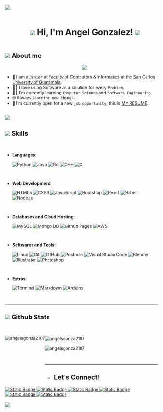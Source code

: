 <!--horizontal divider(gradiant)-->
<img src="https://user-images.githubusercontent.com/73097560/115834477-dbab4500-a447-11eb-908a-139a6edaec5c.gif">

<!--h1 without bottom border-->
<div id="user-content-toc">
  <ul align="center">
    <summary><h1 style="display: inline-block"> <picture><img src = "https://github.com/7oSkaaa/7oSkaaa/blob/main/Images/about_me.gif?raw=true" width = 35px></picture> Hi, I'm Angel Gonzalez! <picture><img src = "https://github.com/7oSkaaa/7oSkaaa/blob/main/Images/about_me.gif?raw=true" width = 35px></picture> </h1></summary>
  </ul>
</div>

<!--- about me -->
## <img src="https://media.giphy.com/media/iY8CRBdQXODJSCERIr/giphy.gif" width="25"> <b> About me </b>
<picture> <img align="right" src="https://github.com/7oSkaaa/7oSkaaa/blob/main/Images/Right_Side.gif?raw=true" width = 250px></picture>
<br>
- :school: I am a `Junior` at [Faculty of Computers & Informatics](https://portal.ingenieria.usac.edu.gt/) at the [San Carlos University of Guatemala](https://www.usac.edu.gt/).
- :technologist: I love using Software as a solution for every `Problem`.
- :student: I’m currently learning `Computer Science` and `Software Engineering`.
- :nerd_face: Always `learning new things`.
- :thinking: I’m currently open for a new `job opportunity`, this is [MY RESUME](https://angelsgonza2107.github.io/CurriculumVitaeAG/).
<br>

<!--horizontal divider(gradiant)-->
<img src="https://user-images.githubusercontent.com/73097560/115834477-dbab4500-a447-11eb-908a-139a6edaec5c.gif">

<!-- Connect with me -->
## <img src="https://media2.giphy.com/media/QssGEmpkyEOhBCb7e1/giphy.gif?cid=ecf05e47a0n3gi1bfqntqmob8g9aid1oyj2wr3ds3mg700bl&rid=giphy.gif" width ="25"><b> Skills</b>
<br>

<p align="center">

- **Languages**:

  ![Python](https://img.shields.io/badge/Python%20-%2314354C.svg?style=for-the-badge&logo=python&logoColor=white)
  ![Java](https://img.shields.io/badge/Java-%23C74342?style=for-the-badge&logo=coffeescript)
  ![Go](https://img.shields.io/badge/Go-%2300ADD8?style=for-the-badge&logo=go&logoColor=white)
  ![C++](https://img.shields.io/badge/C++%20-%2300599C.svg?style=for-the-badge&logo=c%2B%2B&logoColor=white)
  ![C](https://img.shields.io/badge/C%20-%232370ED.svg?style=for-the-badge&logo=c&logoColor=white)

<br>   
    
- **Web Development**:

  ![HTML5](https://img.shields.io/badge/HTML5%20-%23E34F26.svg?style=for-the-badge&logo=html5&logoColor=white)
  ![CSS3](https://img.shields.io/badge/CSS%20-%231572B6.svg?style=for-the-badge&logo=css3&logoColor=white)
  ![JavaScript](https://img.shields.io/badge/JavaScript%20-%23F7DF1E.svg?style=for-the-badge&logo=javascript&logoColor=black)
  ![Bootstrap](https://img.shields.io/badge/Bootstrap-%237952B3?style=for-the-badge&logo=bootstrap&logoColor=white&logoSize=auto)
  ![React](https://img.shields.io/badge/React-%2361DAFB?style=for-the-badge&logo=react&logoColor=black&logoSize=auto)
  ![Babel](https://img.shields.io/badge/Babel-%23F9DC3E?style=for-the-badge&logo=babel&logoColor=black&logoSize=auto)
  ![Node.js](https://img.shields.io/badge/Node.js-%235FA04E?style=for-the-badge&logo=node.js&logoColor=white)

<br>

- **Databases and Cloud Hosting**:

  ![MySQL](https://img.shields.io/badge/MySQL-%234479A1?style=for-the-badge&logo=mysql&logoColor=white&logoSize=auto)
  ![Mongo DB](https://img.shields.io/badge/Mongo%20DB-%2347A248?style=for-the-badge&logo=mongodb&logoColor=white)
  ![Github Pages](https://img.shields.io/badge/GitHub%20Pages-%23327FC7.svg?style=for-the-badge&logo=github&logoColor=white)
  ![AWS](https://img.shields.io/badge/AWS-%23232F3E?style=for-the-badge&logo=amazon%20web%20services&logoColor=white&logoSize=auto)

<br>

- **Softwares and Tools**:

  ![Linux](https://img.shields.io/badge/Linux-FCC624?style=for-the-badge&logo=linux&logoColor=black)
  ![Git](https://img.shields.io/badge/git-%23F05033.svg?style=for-the-badge&logo=git&logoColor=white)
  ![GitHub](https://img.shields.io/badge/github-%23121011.svg?style=for-the-badge&logo=github&logoColor=white)
  ![Postman](https://img.shields.io/badge/Postman-%23FF6C37?style=for-the-badge&logo=postman&logoColor=white&logoSize=auto)
  ![Visual Studio Code](https://img.shields.io/badge/Code-%2325B4F6?style=for-the-badge&logoColor=white&logoSize=auto&label=vs&labelColor=%230079BA&link=https%3A%2F%2Fnodejs.org%2Fen)
  ![Blender](https://img.shields.io/badge/Blender-%23E87D0D?style=for-the-badge&logo=blender&logoColor=white&logoSize=auto)
  ![Illustrator](https://img.shields.io/badge/Illustrator-%23FF9A00?style=for-the-badge&logo=adobe%20illustrator&logoColor=white&logoSize=auto)
  ![Photoshop](https://img.shields.io/badge/Photoshop-%2331A8FF?style=for-the-badge&logo=adobe%20photoshop&logoColor=white&logoSize=auto)

<br>

- **Extras**:

  ![Terminal](https://img.shields.io/badge/Terminal-%23054020?style=for-the-badge&logo=gnu-bash&logoColor=white)
  ![Markdown](https://img.shields.io/badge/markdown-%23000000.svg?style=for-the-badge&logo=markdown&logoColor=white)
  ![Arduino](https://img.shields.io/badge/Arduino-%2300878F?style=for-the-badge&logo=arduino)

</p>

<br>

-----

## <img src="https://media.giphy.com/media/iY8CRBdQXODJSCERIr/giphy.gif" width="25"> <b> Github Stats </b>
<br>

<div>
<p><img align="left" src="https://github-readme-stats.vercel.app/api/top-langs?username=angelsgonza2107&show_icons=true&locale=en&layout=compact" alt="angelsgonza2107" height="150px"/></p>
<p><img align="center" src="https://github-readme-stats.vercel.app/api?username=angelsgonza2107&show_icons=true&locale=en" alt="angelsgonza2107" height="150px" /></p>
<p><img src="https://github-readme-streak-stats.herokuapp.com/?user=angelsgonza2107&" alt="angelsgonza2107" /></p>
</div>

<br>

-----

## <img src="https://github.com/0xAbdulKhalid/0xAbdulKhalid/raw/main/assets/mdImages/handshake.gif" width="25"> <b> Let's Connect!</b>

<a href="https://www.linkedin.com/in/angel-gonza21074/" target="_blank">
<img alt="Static Badge" src="https://img.shields.io/badge/Angel%20Gonz%C3%A1lez-%230A66C2?style=for-the-badge&logo=linkedin&link=www.linkedin.com%2Fin%2F%20angel-gonza21074">
</a>

<a href="https://x.com/GonVe_21" target="_blank">
<img alt="Static Badge" src="https://img.shields.io/badge/GonVe__21-%23000?style=for-the-badge&logo=x&logoColor=white&logoSize=auto&link=https%3A%2F%2Fx.com%2FGonVe_21">
</a>

<a href="mailto:angelprogonza2107@gmail.com" target="_blank">
<img alt="Static Badge" src="https://img.shields.io/badge/angelprogonza2107-%23EA4335?style=for-the-badge&logo=gmail&logoColor=white&link=www.linkedin.com%2Fin%2F%20angel-gonza21074">
</a>

<a href="https://discord.com/" target="_blank">
<img alt="Static Badge" src="https://img.shields.io/badge/angelgonzaav-%235865F2?style=for-the-badge&logo=discord&logoColor=white&link=www.linkedin.com%2Fin%2F%20angel-gonza21074">
</a>

<a href="https://leetcode.com/u/AngelGoVel/" target="_blank">
<img alt="Static Badge" src="https://img.shields.io/badge/AngelGoVel-%23FFA116?style=for-the-badge&logo=leetcode&logoColor=white&link=www.linkedin.com%2Fin%2F%20angel-gonza21074">
</a>

<a href="https://www.kaggle.com/angelgonza21" target="_blank">
<img alt="Static Badge" src="https://img.shields.io/badge/angelgonza21-%2320BEFF?style=for-the-badge&logo=kaggle&logoColor=white&logoSize=auto&link=www.linkedin.com%2Fin%2F%20angel-gonza21074">
</a>

<br>
<br>

<img src="https://user-images.githubusercontent.com/73097560/115834477-dbab4500-a447-11eb-908a-139a6edaec5c.gif">

